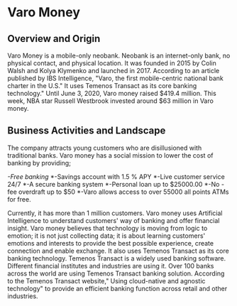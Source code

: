 # Varo Money

## Overview and Origin

Varo Money is a mobile-only neobank. Neobank is an internet-only bank, no physical contact, and physical location. It was founded in 2015 by Colin Walsh and Kolya Klymenko and launched in 2017.  According to an article published by IBS Intelligence, "Varo, the first mobile-centric national bank charter in the U.S." It uses Temenos Transact as its core banking technology." Until June 3, 2020, Varo money raised $419.4 million.  This week, NBA star Russell Westbrook invested around $63 million in Varo money. 

## Business Activities and Landscape

The company attracts young customers who are disillusioned with traditional banks. Varo money has a social mission to lower the cost of banking by providing;

   *-Free banking*
   *-Savings account with 1.5 % APY
   *-Live customer service 24/7
   *-A secure banking system 
   *-Personal loan up to $25000.00
   *-No -fee overdraft up to $50
   *-Varo allows access to over 55000 all points ATMs for free. 
    
Currently, it has more than 1 million customers. Varo money uses Artificial  Intelligence to understand customers' way of banking and offer financial insight. Varo money believes that technology is moving from logic to emotion; it is not just collecting data; it is about learning customers' emotions and interests to provide the best possible experience, create connection and enable exchange. It also uses Temenos Transact as its core banking technology. Temenos Transact is a widely used banking software. Different financial institutes and industries are using it. Over 100 banks across the world are using Temenos Transact banking solution. According to the Temenos Transact website," Using cloud-native and agnostic technology" to provide an efficient banking function across retail and other industries. 


